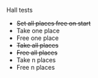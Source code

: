 Hall tests

- ~~Set all places free on start~~
- Take one place
- Free one place
- ~~Take all places~~
- ~~Free all places~~
- Take n places
- Free n places
